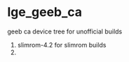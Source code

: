 lge_geeb_ca
===========

geeb ca device tree for unofficial builds

1. slimrom-4.2 for slimrom builds
2. 
